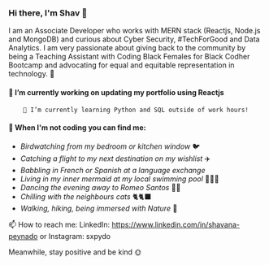 ### Hi there, I'm Shav 👋 

I am an Associate Developer who works with MERN stack (Reactjs, Node.js and MongoDB) and curious about Cyber Security, #TechForGood and Data Analytics. I am very passionate about giving back to the community by being a Teaching Assistant with Coding Black Females for Black Codher Bootcamp and advocating for equal and equitable representation in technology. 🤎 

#### 🔭 I’m currently working on updating my portfolio using Reactjs
        🌱 I’m currently learning Python and SQL outside of work hours!

#### 💃 When I'm not coding you can find me:

* _Birdwatching from my bedroom or kitchen window_ 🐦
* _Catching a flight to my next destination on my wishlist_ ✈️
* _Babbling in French or Spanish at a language exchange_ 
* _Living in my inner mermaid at my local swimming pool_ 🧜🏾‍♀️
* _Dancing the evening away to Romeo Santos_ 💃🏾
* _Chilling with the neighbours cats_ 🐈🐈‍⬛
* _Walking, hiking, being immersed with Nature_ 🍃


📫 How to reach me: LinkedIn: https://www.linkedin.com/in/shavana-peynado or Instagram: sxpydo

Meanwhile, stay positive and be kind 🌞

<!--
**sxpydo/sxpydo** is a ✨ _special_ ✨ repository because its `README.md` (this file) appears on your GitHub profile.

Here are some ideas to get you started:

- 🔭 I’m currently working on ...
- 🌱 I’m currently learning ...
- 👯 I’m looking to collaborate on ...
- 🤔 I’m looking for help with ...
- 💬 Ask me about ...
- 📫 How to reach me: ...
- 😄 Pronouns: ...
- ⚡ Fun fact: ...
-->

